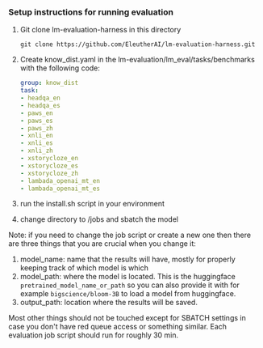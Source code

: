 ### Setup instructions for running evaluation
1. Git clone lm-evaluation-harness in this directory
   
   ```git clone https://github.com/EleutherAI/lm-evaluation-harness.git```
   

2. Create know_dist.yaml in the lm-evaluation/lm_eval/tasks/benchmarks with the following code:
   
    ```YAML
   group: know_dist
    task:
    - headqa_en
    - headqa_es
    - paws_en
    - paws_es
    - paws_zh
    - xnli_en
    - xnli_es
    - xnli_zh
    - xstorycloze_en
    - xstorycloze_es
    - xstorycloze_zh
    - lambada_openai_mt_en
    - lambada_openai_mt_es

3. run the install.sh script in your environment
4. change directory to /jobs and sbatch the model

Note: if you need to change the job script or create a new one then there are three things that you are crucial when you change it:

1. model_name: name that the results will have, mostly for properly keeping track of which model is which
2. model_path: where the model is located. This is the huggingface `pretrained_model_name_or_path` so you can also provide it with for example `bigscience/bloom-3B` to load a model from huggingface.   
3. output_path: location where the results will be saved. 


Most other things should not be touched except for SBATCH settings in case you don't have red queue access or something similar. Each evaluation job script should run for roughly 30 min.
